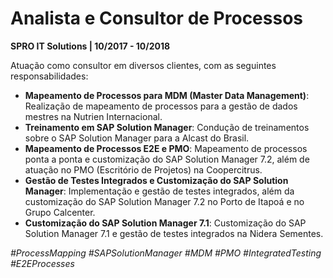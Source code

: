 # Analista e Consultor de Processos

**SPRO IT Solutions | 10/2017 - 10/2018**

Atuação como consultor em diversos clientes, com as seguintes responsabilidades:

- **Mapeamento de Processos para MDM (Master Data Management)**: Realização de mapeamento de processos para a gestão de dados mestres na Nutrien Internacional.
- **Treinamento em SAP Solution Manager**: Condução de treinamentos sobre o SAP Solution Manager para a Alcast do Brasil.
- **Mapeamento de Processos E2E e PMO**: Mapeamento de processos ponta a ponta e customização do SAP Solution Manager 7.2, além de atuação no PMO (Escritório de Projetos) na Coopercitrus.
- **Gestão de Testes Integrados e Customização do SAP Solution Manager**: Implementação e gestão de testes integrados, além da customização do SAP Solution Manager 7.2 no Porto de Itapoá e no Grupo Calcenter.
- **Customização do SAP Solution Manager 7.1**: Customização do SAP Solution Manager 7.1 e gestão de testes integrados na Nidera Sementes.

*#ProcessMapping #SAPSolutionManager #MDM #PMO #IntegratedTesting #E2EProcesses*
